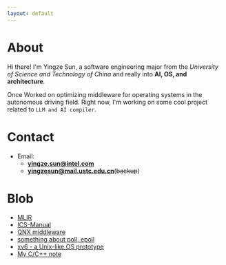 ```yaml
---
layout: default
---
```


# About
Hi there! I'm Yingze Sun, a software engineering major from the _University of Science and Technology of China_ and really into **AI, OS, and architecture**.

Once Worked on optimizing middleware for operating systems in the autonomous driving field. Right now, I'm working on some cool project related to `LLM and AI compiler`.


# Contact 
- Email: 
  - **yingze.sun@intel.com**
  - **yingzesun@mail.ustc.edu.cn**(~~backup~~)


# Blob
- [MLIR](https://github.com/nops1ed/MLIR-learning)
- [ICS-Manual](https://github.com/nops1ed/NJU_PA_Manual)
- [QNX middleware](***)
- [something about poll, epoll](***)
- [xv6 - a Unix-like OS prototype](***)
- [My C/C++ note](***)
